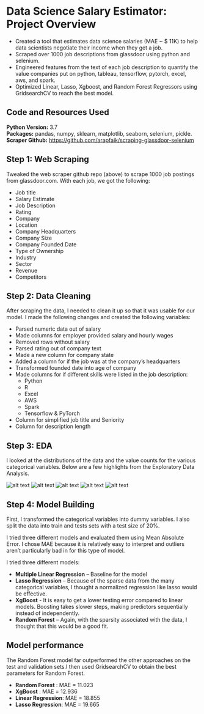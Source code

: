 # Data Science Salary Estimator: Project Overview 
* Created a tool that estimates data science salaries (MAE ~ $ 11K) to help data scientists negotiate their income when they get a job.
* Scraped over 1000 job descriptions from glassdoor using python and selenium.
* Engineered features from the text of each job description to quantify the value companies put on python, tableau, tensorflow, pytorch, excel, aws, and spark. 
* Optimized Linear, Lasso, Xgboost, and Random Forest Regressors using GridsearchCV to reach the best model. 


## Code and Resources Used 
**Python Version:** 3.7  
**Packages:** pandas, numpy, sklearn, matplotlib, seaborn, selenium, pickle.    
**Scraper Github:** https://github.com/arapfaik/scraping-glassdoor-selenium 

## Step 1: Web Scraping
Tweaked the web scraper github repo (above) to scrape 1000 job postings from glassdoor.com. With each job, we got the following:
*	Job title
*	Salary Estimate
*	Job Description
*	Rating
*	Company 
*	Location
*	Company Headquarters 
*	Company Size
*	Company Founded Date
*	Type of Ownership 
*	Industry
*	Sector
*	Revenue
*	Competitors 

## Step 2: Data Cleaning
After scraping the data, I needed to clean it up so that it was usable for our model. I made the following changes and created the following variables:

*	Parsed numeric data out of salary 
*	Made columns for employer provided salary and hourly wages 
*	Removed rows without salary 
*	Parsed rating out of company text 
*	Made a new column for company state 
*	Added a column for if the job was at the company’s headquarters 
*	Transformed founded date into age of company 
*	Made columns for if different skills were listed in the job description:
    * Python  
    * R  
    * Excel  
    * AWS  
    * Spark 
    * Tensorflow & PyTorch
*	Column for simplified job title and Seniority 
*	Column for description length 

## Step 3: EDA
I looked at the distributions of the data and the value counts for the various categorical variables. Below are a few highlights from the Exploratory Data Analysis. 

![alt text](https://github.com/vikasbhadoria69/Data-Science-Project-from-scratch-/blob/master/EDA_Graphs/Average_salary_for_each_domain.png)
![alt text](https://github.com/vikasbhadoria69/Data-Science-Project-from-scratch-/blob/master/EDA_Graphs/Jobs_per_domain.png)
![alt text](https://github.com/vikasbhadoria69/Data-Science-Project-from-scratch-/blob/master/EDA_Graphs/Most_jobs_per_location.png)
![alt text](https://github.com/vikasbhadoria69/Data-Science-Project-from-scratch-/blob/master/EDA_Graphs/Type_o_company_ownership.png)
![alt text](https://github.com/vikasbhadoria69/Data-Science-Project-from-scratch-/blob/master/EDA_Graphs/WordCloud.png)

## Step 4: Model Building 

First, I transformed the categorical variables into dummy variables. I also split the data into train and tests sets with a test size of 20%.   

I tried three different models and evaluated them using Mean Absolute Error. I chose MAE because it is relatively easy to interpret and outliers aren’t particularly bad in for this type of model.   

I tried three different models:
*	**Multiple Linear Regression** – Baseline for the model
*	**Lasso Regression** – Because of the sparse data from the many categorical variables, I thought a normalized regression like lasso would be effective.
*  **XgBoost** - It is easy to get a lower testing error compared to linear models. Boosting takes slower steps, making predictors sequentially instead of independently.
*	**Random Forest** – Again, with the sparsity associated with the data, I thought that this would be a good fit. 

## Model performance
The Random Forest model far outperformed the other approaches on the test and validation sets.I then used GridsearchCV to obtain the best parameters for Random Forest.
*	**Random Forest** : MAE = 11.023
*	**XgBoost** : MAE = 12.936
*	**Linear Regression**: MAE = 18.855
*	**Lasso Regression**: MAE = 19.665
